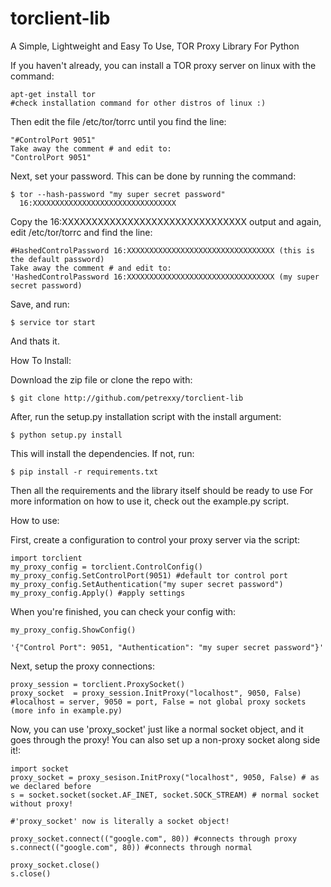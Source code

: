 # torclient-lib
A Simple, Lightweight and Easy To Use, TOR Proxy Library For Python

If you haven't already, you can install a TOR proxy server on linux with the command:
   
    apt-get install tor
    #check installation command for other distros of linux :)

Then edit the file /etc/tor/torrc until you find the line:
    
    "#ControlPort 9051"
    Take away the comment # and edit to:
    "ControlPort 9051"
    
Next, set your password. This can be done by running the command:

    $ tor --hash-password "my super secret password"
      16:XXXXXXXXXXXXXXXXXXXXXXXXXXXXXXXX
     
Copy the 16:XXXXXXXXXXXXXXXXXXXXXXXXXXXXXXX output and again, edit /etc/tor/torrc and find the line:

    #HashedControlPassword 16:XXXXXXXXXXXXXXXXXXXXXXXXXXXXXXXXX (this is the default password)
    Take away the comment # and edit to:
    'HashedControlPassword 16:XXXXXXXXXXXXXXXXXXXXXXXXXXXXXXXXX (my super secret password)
    
Save, and run:

    $ service tor start

And thats it.


    
How To Install:

Download the zip file or clone the repo with:

    $ git clone http://github.com/petrexxy/torclient-lib

After, run the setup.py installation script with the install argument:

    $ python setup.py install
    
This will install the dependencies. If not, run:
 
    $ pip install -r requirements.txt
    
Then all the requirements and the library itself should be ready to use
For more information on how to use it, check out the example.py script.

How to use:

First, create a configuration to control your proxy server via the script:

    import torclient
    my_proxy_config = torclient.ControlConfig()
    my_proxy_config.SetControlPort(9051) #default tor control port
    my_proxy_config.SetAuthentication("my super secret password")
    my_proxy_config.Apply() #apply settings
    
When you're finished, you can check your config with:

    my_proxy_config.ShowConfig()
    
    '{"Control Port": 9051, "Authentication": "my super secret password"}'
    
Next, setup the proxy connections:

    proxy_session = torclient.ProxySocket()
    proxy_socket  = proxy_session.InitProxy("localhost", 9050, False) #localhost = server, 9050 = port, False = not global proxy sockets (more info in example.py)

Now, you can use 'proxy_socket' just like a normal socket object, and it goes through the proxy! You can also set up a non-proxy socket along side it!:

    import socket
    proxy_socket = proxy_sesison.InitProxy("localhost", 9050, False) # as we declared before
    s = socket.socket(socket.AF_INET, socket.SOCK_STREAM) # normal socket without proxy!
    
    #'proxy_socket' now is literally a socket object!
    
    proxy_socket.connect(("google.com", 80)) #connects through proxy
    s.connect(("google.com", 80)) #connects through normal
    
    proxy_socket.close()
    s.close()

